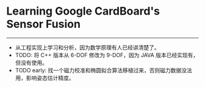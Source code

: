 # Learning Google CardBoard's Sensor Fusion
* * *

* 从工程实现上学习和分析，因为数学原理有人已经讲清楚了。
* TODO: 将 C++ 版本从 6-DOF 修改为 9-DOF，因为 JAVA 版本已经实现有，但没有使用。
* TODO early: 找一个磁力校准和椭圆拟合算法移植过来，否则磁力数据没法用，影响姿态估计精度。

